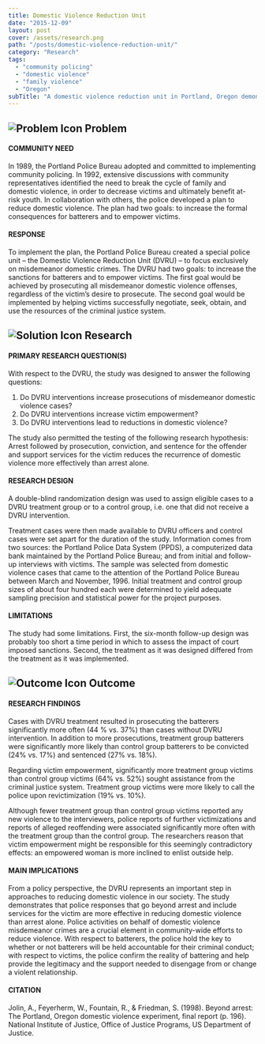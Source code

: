 ```yaml
---
title: Domestic Violence Reduction Unit
date: "2015-12-09"
layout: post
cover: /assets/research.png
path: "/posts/domestic-violence-reduction-unit/"
category: "Research"
tags:
  - "community policing"
  - "domestic violence"
  - "family violence"
  - "Oregon"
subTitle: "A domestic violence reduction unit in Portland, Oregon demonstrates that police responses that go beyond arrest and include victim services are more effective than arrests alone."
---
```


## ![Problem Icon](https://github.com/google/material-design-icons/raw/master/alert/1x_web/ic_error_outline_black_48dp.png "Problem") Problem

#### COMMUNITY NEED

In 1989, the Portland Police Bureau adopted and committed to implementing community policing. In 1992, extensive discussions with community representatives identified the need to break the cycle of family and domestic violence, in order to decrease victims and ultimately benefit at-risk youth. In collaboration with others, the police developed a plan to reduce domestic violence. The plan had two goals: to increase the formal consequences for batterers and to empower victims.

#### RESPONSE

To implement the plan, the Portland Police Bureau created a special police unit – the Domestic Violence Reduction Unit (DVRU) – to focus exclusively on misdemeanor domestic crimes. The DVRU had two goals: to increase the sanctions for batterers and to empower victims. The first goal would be achieved by prosecuting all misdemeanor domestic violence offenses, regardless of the victim’s desire to prosecute. The second goal would be implemented by helping victims successfully negotiate, seek, obtain, and use the resources of the criminal justice system.

## ![Solution Icon](https://github.com/google/material-design-icons/raw/master/action/1x_web/ic_lightbulb_outline_black_48dp.png "Solution") Research

#### PRIMARY RESEARCH QUESTION(S)

With respect to the DVRU, the study was designed to answer the following questions:

1. Do DVRU interventions increase prosecutions of misdemeanor domestic violence cases?
2. Do DVRU interventions increase victim empowerment?
3. Do DVRU interventions lead to reductions in domestic violence?

The study also permitted the testing of the following research hypothesis: Arrest followed by prosecution, conviction, and sentence for the offender and support services for the victim reduces the recurrence of domestic violence more effectively than arrest alone.

#### RESEARCH DESIGN

A double-blind randomization design was used to assign eligible cases to a DVRU treatment group or to a control group, i.e. one that did not receive a DVRU intervention.

Treatment cases were then made available to DVRU officers and control cases were set apart for the duration of the study. Information comes from two sources: the Portland Police Data System (PPDS), a computerized data bank maintained by the Portland Police Bureau; and from initial and follow-up interviews with victims. The sample was selected from domestic violence cases that came to the attention of the Portland Police Bureau between March and November, 1996. Initial treatment and control group sizes of about four hundred each were determined to yield adequate sampling precision and statistical power for the project purposes.

#### LIMITATIONS

The study had some limitations. First, the six-month follow-up design was probably too short a time period in which to assess the impact of court imposed sanctions. Second, the treatment as it was designed differed from the treatment as it was implemented.

## ![Outcome Icon](https://github.com/google/material-design-icons/raw/master/action/1x_web/ic_view_list_black_48dp.png "Outcome") Outcome

#### RESEARCH FINDINGS

Cases with DVRU treatment resulted in prosecuting the batterers significantly more often (44 % vs. 37%) than cases without DVRU intervention. In addition to more prosecutions, treatment group batterers were significantly more likely than control group batterers to be convicted (24% vs. 17%) and sentenced (27% vs. 18%).

Regarding victim empowerment, significantly more treatment group victims than control group victims (64% vs. 52%) sought assistance from the criminal justice system. Treatment group victims were more likely to call the police upon revictimization (19% vs. 10%).

Although fewer treatment group than control group victims reported any new violence to the interviewers, police reports of further victimizations and reports of alleged reoffending were associated significantly more often with the treatment group than the control group. The researchers reason that victim empowerment might be responsible for this seemingly contradictory effects: an empowered woman is more inclined to enlist outside help.

#### MAIN IMPLICATIONS

From a policy perspective, the DVRU represents an important step in approaches to reducing domestic violence in our society. The study demonstrates that police responses that go beyond arrest and include services for the victim are more effective in reducing domestic violence than arrest alone. Police activities on behalf of domestic violence misdemeanor crimes are a crucial element in community-wide efforts to reduce violence. With respect to batterers, the police hold the key to whether or not batterers will be held accountable for their criminal conduct; with respect to victims, the police confirm the reality of battering and help provide the legitimacy and the support needed to disengage from or change a violent relationship.

#### CITATION

Jolin, A., Feyerherm, W., Fountain, R., & Friedman, S. (1998). Beyond arrest: The Portland, Oregon domestic violence experiment, final report (p. 196). National Institute of Justice, Office of Justice Programs, US Department of Justice.
